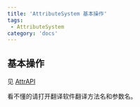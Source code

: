 ```yaml
---
title: 'AttributeSystem 基本操作'
tags:
 - AttributeSystem
category: 'docs'
---
```


## 基本操作

见 [AttrAPI](https://doc.skillw.com/attsystem/com/skillw/attsystem/api/AttrAPI.html)

看不懂的请打开翻译软件翻译方法名和参数名。
